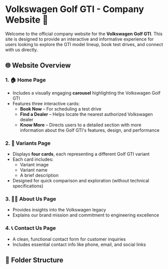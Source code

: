 # Volkswagen Golf GTI - Company Website 🚗

Welcome to the official company website for the **Volkswagen Golf GTI**. This site is designed to provide an interactive and informative experience for users looking to explore the GTI model lineup, book test drives, and connect with us directly.

## 🌐 Website Overview

### 1. 🏠 Home Page
- Includes a visually engaging **carousel** highlighting the Volkswagen Golf GTI
- Features three interactive cards:
  - **Book Now** – For scheduling a test drive
  - **Find a Dealer** – Helps locate the nearest authorized Volkswagen dealer
  - **Know More** – Directs users to a detailed section with more information about the Golf GTI's features, design, and performance

### 2. 🚗 Variants Page
- Displays **four cards**, each representing a different Golf GTI variant
- Each card includes:
  - Variant image
  - Variant name
  - A brief description
- Designed for quick comparison and exploration (without technical specifications)

### 3. 🧑‍💼 About Us Page
- Provides insights into the Volkswagen legacy
- Explains our brand mission and commitment to engineering excellence

### 4. 📞 Contact Us Page
- A clean, functional contact form for customer inquiries
- Includes essential contact info like phone, email, and social links

## 📁 Folder Structure

